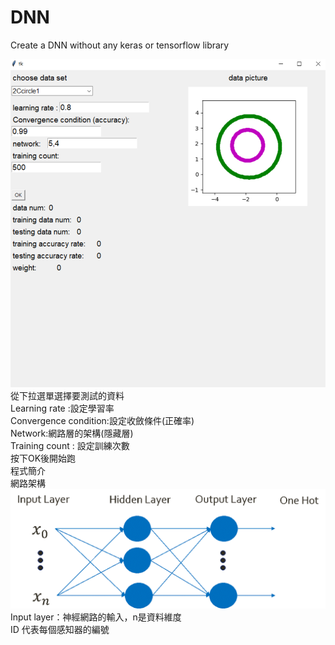 # DNN
Create a DNN without any keras or tensorflow library

![image](https://github.com/a121529392/DNN/blob/master/image/gui%2Cpng.png)
從下拉選單選擇要測試的資料  
Learning rate :設定學習率  
Convergence condition:設定收斂條件(正確率)  
Network:網路層的架構(隱藏層)  
Training count : 設定訓練次數  
按下OK後開始跑  
程式簡介  
網路架構  
![image](https://github.com/a121529392/DNN/blob/master/image/net.png)  
Input layer：神經網路的輸入，n是資料維度  
ID 代表每個感知器的編號  

